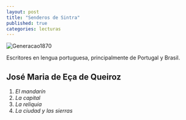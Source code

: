 ```yaml
---
layout: post
title: "Senderos de Sintra"
published: true
categories: lecturas
---
```


![Generacao1870](https://fotos.web.sapo.io/i/G430264b6/17398507_EpPuk.jpeg)

Escritores en lengua portuguesa, principalmente de Portugal y Brasil.

## José Maria de Eça de Queiroz
1. *El mandarín*
2. *La capital*
3. *La reliquia*
4. *La ciudad y las sierras*
